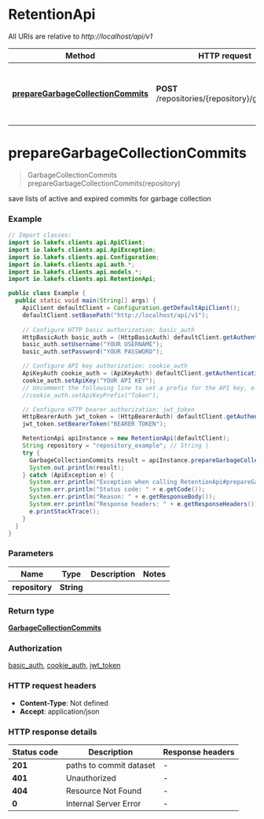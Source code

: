 # RetentionApi

All URIs are relative to *http://localhost/api/v1*

Method | HTTP request | Description
------------- | ------------- | -------------
[**prepareGarbageCollectionCommits**](RetentionApi.md#prepareGarbageCollectionCommits) | **POST** /repositories/{repository}/gc/prepare | save lists of active and expired commits for garbage collection


<a name="prepareGarbageCollectionCommits"></a>
# **prepareGarbageCollectionCommits**
> GarbageCollectionCommits prepareGarbageCollectionCommits(repository)

save lists of active and expired commits for garbage collection

### Example
```java
// Import classes:
import io.lakefs.clients.api.ApiClient;
import io.lakefs.clients.api.ApiException;
import io.lakefs.clients.api.Configuration;
import io.lakefs.clients.api.auth.*;
import io.lakefs.clients.api.models.*;
import io.lakefs.clients.api.RetentionApi;

public class Example {
  public static void main(String[] args) {
    ApiClient defaultClient = Configuration.getDefaultApiClient();
    defaultClient.setBasePath("http://localhost/api/v1");
    
    // Configure HTTP basic authorization: basic_auth
    HttpBasicAuth basic_auth = (HttpBasicAuth) defaultClient.getAuthentication("basic_auth");
    basic_auth.setUsername("YOUR USERNAME");
    basic_auth.setPassword("YOUR PASSWORD");

    // Configure API key authorization: cookie_auth
    ApiKeyAuth cookie_auth = (ApiKeyAuth) defaultClient.getAuthentication("cookie_auth");
    cookie_auth.setApiKey("YOUR API KEY");
    // Uncomment the following line to set a prefix for the API key, e.g. "Token" (defaults to null)
    //cookie_auth.setApiKeyPrefix("Token");

    // Configure HTTP bearer authorization: jwt_token
    HttpBearerAuth jwt_token = (HttpBearerAuth) defaultClient.getAuthentication("jwt_token");
    jwt_token.setBearerToken("BEARER TOKEN");

    RetentionApi apiInstance = new RetentionApi(defaultClient);
    String repository = "repository_example"; // String | 
    try {
      GarbageCollectionCommits result = apiInstance.prepareGarbageCollectionCommits(repository);
      System.out.println(result);
    } catch (ApiException e) {
      System.err.println("Exception when calling RetentionApi#prepareGarbageCollectionCommits");
      System.err.println("Status code: " + e.getCode());
      System.err.println("Reason: " + e.getResponseBody());
      System.err.println("Response headers: " + e.getResponseHeaders());
      e.printStackTrace();
    }
  }
}
```

### Parameters

Name | Type | Description  | Notes
------------- | ------------- | ------------- | -------------
 **repository** | **String**|  |

### Return type

[**GarbageCollectionCommits**](GarbageCollectionCommits.md)

### Authorization

[basic_auth](../README.md#basic_auth), [cookie_auth](../README.md#cookie_auth), [jwt_token](../README.md#jwt_token)

### HTTP request headers

 - **Content-Type**: Not defined
 - **Accept**: application/json

### HTTP response details
| Status code | Description | Response headers |
|-------------|-------------|------------------|
**201** | paths to commit dataset |  -  |
**401** | Unauthorized |  -  |
**404** | Resource Not Found |  -  |
**0** | Internal Server Error |  -  |

